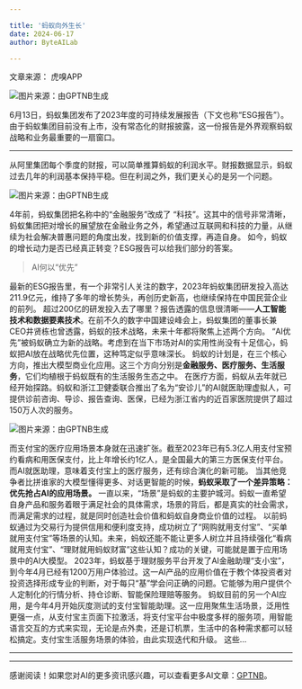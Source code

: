 ```yaml
---

title: '蚂蚁向外生长'
date: 2024-06-17
author: ByteAILab

---
```


文章来源： 虎嗅APP

![图片来源：由GPTNB生成](http://www.jesonc.com/upload/3B33CB85B496C0CB6FBA4C2BD79320AD/1718329462515/FtLCC8vTJXrvOisI8mcOuP-33oqW.png)

6月13日，蚂蚁集团发布了2023年度的可持续发展报告（下文也称“ESG报告”）。
由于蚂蚁集团目前没有上市，没有常态化的财报披露，这一份报告是外界观察蚂蚁战略和业务最重要的一扇窗口。

---

从阿里集团每个季度的财报，可以简单推算蚂蚁的利润水平。财报数据显示，蚂蚁过去几年的利润基本保持平稳。但在利润之外，我们更关心的是另一个问题。

![图片来源：由GPTNB生成](http://www.jesonc.com/FrgNqlNSrUdY1ul76k-uYrWjztbi)

4年前，蚂蚁集团把名称中的“金融服务”改成了 “科技”。这其中的信号非常清晰，蚂蚁集团把对增长的展望放在金融业务之外，希望通过互联网和科技的力量，从继续为社会解决普惠问题的角度出发，找到新的价值支撑，再造自身。
如今，蚂蚁的增长动力是否已经真正转变？ESG报告可以给我们部分的答案。

> AI何以“优先”

最新的ESG报告里，有一个非常引人关注的数字，2023年蚂蚁集团研发投入高达211.9亿元，维持了多年的增长势头，再创历史新高，也继续保持在中国民营企业的前列。
超过200亿的研发投入去了哪里？报告透露的信息很清晰——**人工智能技术和数据要素技术**。在前不久的数字中国建设峰会上，蚂蚁集团的董事长兼CEO井贤栋也曾透露，蚂蚁的技术战略，未来十年都将聚焦上述两个方向。
“AI优先”被蚂蚁确立为新的战略。考虑到在当下市场对AI的实用性尚没有十足信心，蚂蚁把AI放在战略优先位置，这种笃定似乎意味深长。
蚂蚁的计划是，在三个核心方向，推出大模型商业化应用。这三个方向分别是**金融服务、医疗服务、生活服务**，它们均植根于蚂蚁既有的生活服务生态之中。
在医疗方面，蚂蚁从去年就已经开始探路。蚂蚁和浙江卫健委联合推出了名为“安诊儿”的AI就医助理虚拟人，可提供诊前咨询、导诊、报告查询、医保，已经为浙江省内的近百家医院提供了超过150万人次的服务。

![图片来源：由GPTNB生成](http://www.jesonc.com/FqMm7WPN8vY_Gg_ATW3IeuAcY7JN)

而支付宝的医疗应用场景本身就在迅速扩张。截至2023年已有5.3亿人用支付宝预约看病和用医保支付，比上年增长约1亿人，是全国最大的第三方医保支付平台。而AI就医助理，意味着支付宝上的医疗服务，还有综合演化的新可能。
当其他竞争者比拼谁家的大模型懂得更多、对话更智能的时候，**蚂蚁采取了一个差异策略：优先抢占AI的应用场景。**
一直以来，“场景”是蚂蚁的主要护城河。蚂蚁一直希望自身产品和服务着眼于满足社会的具体需求，场景的背后，都是真实的社会需求，而满足需求的过程，就是同时创造社会价值和蚂蚁自身商业价值的过程。
以前蚂蚁通过为交易行为提供信用和便利度支持，成功树立了“网购就用支付宝”、“买单就用支付宝”等场景的认知。未来，蚂蚁还能不能让更多人树立并且持续强化“看病就用支付宝”、“理财就用蚂蚁财富”这些认知？成功的关键，可能就是置于应用场景中的AI大模型。
2023年，蚂蚁基于理财服务平台开发了AI金融助理“支小宝”，到今年4月已经有1200万用户体验过。这一AI产品的应用价值在于教个体投资者对投资选择形成专业的判断，对于每只“基”学会问正确的问题。它能够为用户提供个人定制化的行情分析、持仓诊断、智能保险理赔等服务。
蚂蚁目前的另一个AI应用，是今年4月开始灰度测试的支付宝智能助理。这一应用聚焦生活场景，泛用性更强一点，从支付宝主页面下拉激活，将支付宝平台中极度多样的服务项，用智能语言交互的方式来实现，无论是点外卖，还是订机票，生活中的各种需求都可以轻松搞定。支付宝生活服务场景的体验，由此实现迭代和升级。
这些...

---
---
感谢阅读！如果您对AI的更多资讯感兴趣，可以查看更多AI文章：[GPTNB](https://gptnb.com)。